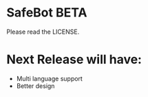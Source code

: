 # SafeBot BETA

Please read the LICENSE.

# Next Release will have:
- Multi language support
- Better design
